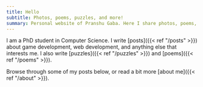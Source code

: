 ```yaml
---
title: Hello
subtitle: Photos, poems, puzzles, and more!
summary: Personal website of Pranshu Gaba. Here I share photos, poems, puzzles, and more!
---
```


I am a PhD student in Computer Science. I write [posts]({{< ref "/posts" >}}) about game development, web development, and anything else that interests me. I also write [puzzles]({{< ref "/puzzles" >}}) and [poems]({{< ref "/poems" >}}).

Browse through some of my posts below, or read a bit more [about me]({{< ref "/about" >}}).